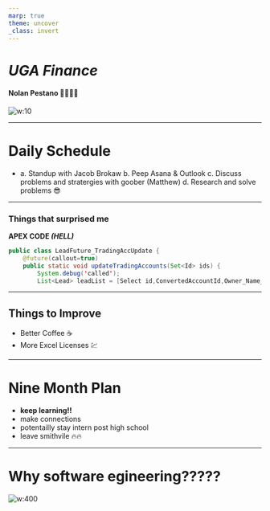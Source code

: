 ```yaml
---
marp: true
theme: uncover
_class: invert
---
```


# _**UGA Finance**_
#### Nolan Pestano :cold_face::fire::ice_cube::ice_cube:  

![w:10]("https://media.licdn.com/dms/image/C4D0BAQFZ50ifTTxdEw/company-logo_200_200/0/1519913876418?e=2147483647&v=beta&t=HJ_ubmy415masWsBy1LlaL13hC0_yY5k2qMdUYlRfVs")

---

# Daily Schedule

  * a. Standup with Jacob Brokaw
 b. Peep Asana & Outlook
 c. Discuss problems and stratergies with goober (Matthew)
 d. Research and solve problems :sunglasses:

---

### Things that surprised me

**APEX CODE _(HELL)_**

```Java
public class LeadFuture_TradingAccUpdate {
    @future(callout=true)
    public static void updateTradingAccounts(Set<Id> ids) {
        System.debug('called');
        List<Lead> leadList = [Select id,ConvertedAccountId,Owner_Name__c,

```

---

##  Things to Improve 

* Better Coffee :coffee:
* More Excel Licenses :chart:

---

# Nine Month Plan

* **keep learning!!**
* make connections 
* potentailly stay intern post high school
* leave smithvile :fire::fire:

---

# Why software egineering?????

![w:400](https://upload.wikimedia.org/wikipedia/commons/thumb/2/24/LEGO_logo.svg/1200px-LEGO_logo.svg.png)

